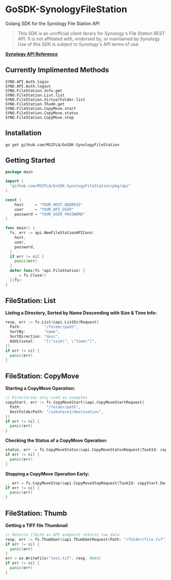 # GoSDK-SynologyFileStation
Golang SDK for the Synology File Station API

> This SDK is an unofficial client library for Synology's File Station REST API. It is not affiliated with, endorsed by, or maintained by Synology. Use of this SDK is subject to Synology's API terms of use.

[**Synology API Reference**](https://global.download.synology.com/download/Document/Software/DeveloperGuide/Package/FileStation/All/enu/Synology_File_Station_API_Guide.pdf)

## Currently Implimented Methods
```
SYNO.API.Auth.login
SYNO.API.Auth.logout
SYNO.FileStation.Info.get
SYNO.FileStation.List.list
SYNO.FileStation.VirtualFolder.list
SYNO.FileStation.Thumb.get
SYNO.FileStation.CopyMove.start
SYNO.FileStation.CopyMove.status
SYNO.FileStation.CopyMove.stop
```

## Installation
`go get github.com/MSIFLA/GoSDK-SynologyFileStation`

## Getting Started
```go
package main

import (
  "github.com/MSIFLA/GoSDK-SynologyFileStation/pkg/api"
)

const (
	host     = "YOUR_HOST_ADDRESS"
	user     = "YOUR_API_USER"
	password = "YOUR_USER_PASSWORD"
)

func main() {
  fs, err := api.NewFileStationAPIConn(
    host,
    user,
    password,
  )
  if err != nil {
    panic(err)
  }
  defer func(fs *api.FileStation) {
    _ = fs.Close()
  }(fs)
}
```

## FileStation: List
**Listing a Directory, Sorted by Name Descending with Size & Time Info:**
```go
resp, err := fs.List(&api.ListDirRequest{
  Path:          "/folder/path",
  SortBy:        "name",
  SortDirection: "desc",
  Additional:    "[\"size\", \"time\"]",
})
if err != nil {
  panic(err)
}
```

## FileStation: CopyMove
**Starting a CopyMove Operation:**
```go
// Directories only used as examples
copyStart, err := fs.CopyMoveStart(&api.CopyMoveStartRequest{
  Path:           "/folder/path",
  DestFolderPath: "/usbshare1/destination",
})
if err != nil {
  panic(err)
}
```

**Checking the Status of a CopyMove Operation:**
```go
status, err := fs.CopyMoveStatus(&api.CopyMoveStatusRequest{TaskId: copyStart.Data.TaskID})
if err != nil {
  panic(err)
}
```

**Stopping a CopyMove Operation Early:**
```go
_, err = fs.CopyMoveStop(&api.CopyMoveStopRequest{TaskId: copyStart.Data.TaskID})
if err != nil {
  panic(err)
}
```

## FileStation: Thumb
**Getting a TIFF file Thumbnail**
```go
// Returns []byte as API endpoint returns raw data
resp, err := fs.ThumbGet(&api.ThumbGetRequest{Path: "/folder/file.tif"})
if err != nil {
  panic(err)
}
err = os.WriteFile("test.tif", resp, 0644)
if err != nil {
  panic(err)
}
```